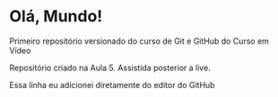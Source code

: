 # Olá, Mundo!
 Primeiro repositório versionado do curso de Git e GitHub do Curso em Vídeo

Repositório criado na Aula 5. Assistida posterior a live.

Essa linha eu adicionei diretamente do editor do GitHub
